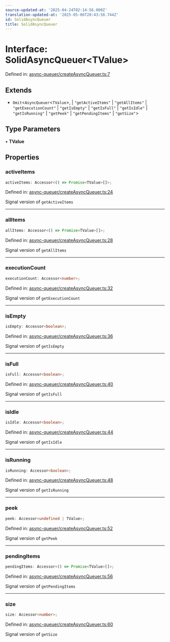 ```yaml
---
source-updated-at: '2025-04-24T02:14:56.000Z'
translation-updated-at: '2025-05-06T20:43:58.744Z'
id: SolidAsyncQueuer
title: SolidAsyncQueuer
---
```


<!-- DO NOT EDIT: this page is autogenerated from the type comments -->

# Interface: SolidAsyncQueuer\<TValue\>

Defined in: [async-queuer/createAsyncQueuer.ts:7](https://github.com/TanStack/pacer/blob/main/packages/solid-pacer/src/async-queuer/createAsyncQueuer.ts#L7)

## Extends

- `Omit`\<`AsyncQueuer`\<`TValue`\>, 
  \| `"getActiveItems"`
  \| `"getAllItems"`
  \| `"getExecutionCount"`
  \| `"getIsEmpty"`
  \| `"getIsFull"`
  \| `"getIsIdle"`
  \| `"getIsRunning"`
  \| `"getPeek"`
  \| `"getPendingItems"`
  \| `"getSize"`\>

## Type Parameters

• **TValue**

## Properties

### activeItems

```ts
activeItems: Accessor<() => Promise<TValue>[]>;
```

Defined in: [async-queuer/createAsyncQueuer.ts:24](https://github.com/TanStack/pacer/blob/main/packages/solid-pacer/src/async-queuer/createAsyncQueuer.ts#L24)

Signal version of `getActiveItems`

***

### allItems

```ts
allItems: Accessor<() => Promise<TValue>[]>;
```

Defined in: [async-queuer/createAsyncQueuer.ts:28](https://github.com/TanStack/pacer/blob/main/packages/solid-pacer/src/async-queuer/createAsyncQueuer.ts#L28)

Signal version of `getAllItems`

***

### executionCount

```ts
executionCount: Accessor<number>;
```

Defined in: [async-queuer/createAsyncQueuer.ts:32](https://github.com/TanStack/pacer/blob/main/packages/solid-pacer/src/async-queuer/createAsyncQueuer.ts#L32)

Signal version of `getExecutionCount`

***

### isEmpty

```ts
isEmpty: Accessor<boolean>;
```

Defined in: [async-queuer/createAsyncQueuer.ts:36](https://github.com/TanStack/pacer/blob/main/packages/solid-pacer/src/async-queuer/createAsyncQueuer.ts#L36)

Signal version of `getIsEmpty`

***

### isFull

```ts
isFull: Accessor<boolean>;
```

Defined in: [async-queuer/createAsyncQueuer.ts:40](https://github.com/TanStack/pacer/blob/main/packages/solid-pacer/src/async-queuer/createAsyncQueuer.ts#L40)

Signal version of `getIsFull`

***

### isIdle

```ts
isIdle: Accessor<boolean>;
```

Defined in: [async-queuer/createAsyncQueuer.ts:44](https://github.com/TanStack/pacer/blob/main/packages/solid-pacer/src/async-queuer/createAsyncQueuer.ts#L44)

Signal version of `getIsIdle`

***

### isRunning

```ts
isRunning: Accessor<boolean>;
```

Defined in: [async-queuer/createAsyncQueuer.ts:48](https://github.com/TanStack/pacer/blob/main/packages/solid-pacer/src/async-queuer/createAsyncQueuer.ts#L48)

Signal version of `getIsRunning`

***

### peek

```ts
peek: Accessor<undefined | TValue>;
```

Defined in: [async-queuer/createAsyncQueuer.ts:52](https://github.com/TanStack/pacer/blob/main/packages/solid-pacer/src/async-queuer/createAsyncQueuer.ts#L52)

Signal version of `getPeek`

***

### pendingItems

```ts
pendingItems: Accessor<() => Promise<TValue>[]>;
```

Defined in: [async-queuer/createAsyncQueuer.ts:56](https://github.com/TanStack/pacer/blob/main/packages/solid-pacer/src/async-queuer/createAsyncQueuer.ts#L56)

Signal version of `getPendingItems`

***

### size

```ts
size: Accessor<number>;
```

Defined in: [async-queuer/createAsyncQueuer.ts:60](https://github.com/TanStack/pacer/blob/main/packages/solid-pacer/src/async-queuer/createAsyncQueuer.ts#L60)

Signal version of `getSize`
